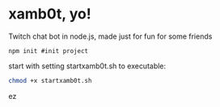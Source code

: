 # xamb0t, yo!

Twitch chat bot in node.js, made just for fun for some friends

```
npm init #init project
```

start with setting startxamb0t.sh to executable:

```bash
chmod +x startxamb0t.sh
```

ez

